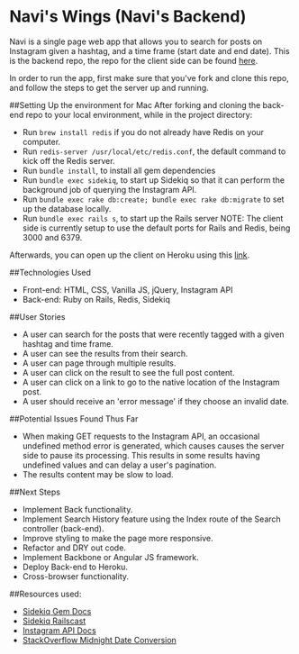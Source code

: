 # Navi's Wings (Navi's Backend)
Navi is a single page web app that allows you to search for posts on Instagram given a hashtag, and a time frame (start date and end date). This is the backend repo, the repo for the client side can be found [here](http://github.com/hdngo/navi).

In order to run the app, first make sure that you've fork and clone this repo, and follow the steps to get the server up and running.

##Setting Up the environment for Mac
After forking and cloning the back-end repo to your local environment, while in the project directory:
* Run `brew install redis` if you do not already have Redis on your computer.
* Run `redis-server /usr/local/etc/redis.conf`, the default command to kick off the Redis server.
* Run `bundle install`, to install all gem dependencies
* Run `bundle exec sidekiq`, to start up Sidekiq so that it can perform the background job of querying the Instagram API.
* Run `bundle exec rake db:create; bundle exec rake db:migrate` to set up the database locally.
* Run `bundle exec rails s`, to start up the Rails server
NOTE: The client side is currently setup to use the default ports for Rails and Redis, being 3000 and 6379.

Afterwards, you can open up the client on Heroku using this [link](http://navi-the-pixlee.herokuapp.com).

##Technologies Used
* Front-end: HTML, CSS, Vanilla JS, jQuery, Instagram API
* Back-end: Ruby on Rails, Redis, Sidekiq

##User Stories
* A user can search for the posts that were recently tagged with a given hashtag and time frame.
* A user can see the results from their search.
* A user can page through multiple results.
* A user can click on the result to see the full post content.
* A user can click on a link to go to the native location of the Instagram post.
* A user should receive an 'error message' if they choose an invalid date.

##Potential Issues Found Thus Far
* When making GET requests to the Instagram API, an occasional undefined method error is generated, which causes causes the server side to pause its processing. This results in some results having undefined values and can delay a user's pagination.
* The results content may be slow to load.

##Next Steps
* Implement Back functionality.
* Implement Search History feature using the Index route of the Search controller (back-end).
* Improve styling to make the page more responsive.
* Refactor and DRY out code.
* Implement Backbone or Angular JS framework.
* Deploy Back-end to Heroku.
* Cross-browser functionality.

##Resources used:
- [Sidekiq Gem Docs](https://github.com/mperham/sidekiq)
- [Sidekiq Railscast](https://www.youtube.com/watch?v=iIXLt24f8Mg)
- [Instagram API Docs](https://instagram.com/developer/endpoints/tags/)
- [StackOverflow Midnight Date Conversion](http://stackoverflow.com/questions/3894048/what-is-the-best-way-to-initialize-a-javascript-date-to-midnight)

